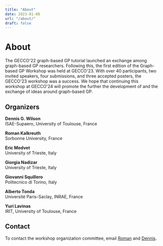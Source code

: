 ```yaml
---
title: "About"
date: 2023-01-08
url: "/about/"
draft: false
---
```


# About

The GECCO'22 graph-based GP tutorial launched an exchange among graph-based GP researchers. 
Following this, the first edition of the Graph-based GP Workshop was held at  GECCO'23. 
With over 40 participants, two invited speakers, four submissions, and three accepted posters, the GECCO'23 workshop was a success. 
We hope that continuing this workshop at GECCO'24 will promote the further the development of and the exchange of ideas around graph-based GP.

## Organizers

**Dennis G. Wilson**<br/>
ISAE-Supaero, University of Toulouse, France

**Roman Kalkreuth**<br/>
Sorbonne University, France

**Eric Medvet**<br/>
University of Trieste, Italy

**Giorgia Nadizar**<br/>
University of Trieste, Italy

**Giovanni Squillero**<br/>
Politecnico di Torino, Italy

**Alberto Tonda**<br/>
Université Paris-Saclay, INRAE, France

**Yuri Lavinas**<br/>
IRIT, University of Toulouse, France



## Contact

To contact the workshop organization committee, email [Roman](mailto:roman.kalkreuth@lip6.fr) and [Dennis](mailto:dennis.wilson@isae.fr).
